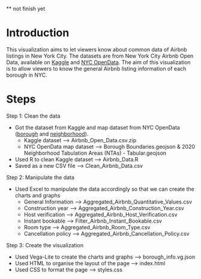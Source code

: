 ** not finish yet

# Introduction
This visualization aims to let viewers know about common data of Airbnb listings in New York City. The datasets are from New York City Airbnb Open Data, available on [Kaggle](https://www.kaggle.com/datasets/dgomonov/new-york-city-airbnb-open-data) and [NYC OpenData](https://opendata.cityofnewyork.us/). The aim of this visualization is to allow viewers to know the general Airbnb listing information of each borough in NYC. 

# Steps
Step 1: Clean the data
- Got the dataset from Kaggle and map dataset from NYC OpenData ([borough](https://data.cityofnewyork.us/City-Government/Borough-Boundaries/tqmj-j8zm) and [neighborhood](https://data.cityofnewyork.us/City-Government/2020-Neighborhood-Tabulation-Areas-NTAs-Tabular/9nt8-h7nd/data)).
  - Kaggle dataset --> Airbnb_Open_Data.csv.zip
  - NYC OpenData map dataset --> Borough Boundaries.geojson & 2020 Neighborhood Tabulation Areas (NTAs) - Tabular.geojson
- Used R to clean Kaggle dataset --> Airbnb_Data.R
- Saved as a new CSV file --> Clean_Airbnb_Data.csv

Step 2: Manipulate the data
- Used Excel to manipulate the data accordingly so that we can create the charts and graphs 
  - General Information --> Aggregated_Airbnb_Quantitative_Values.csv
  - Construction year --> Aggregated_Airbnb_Construction_Year.csv
  - Host verification --> Aggregated_Airbnb_Host_Verification.csv
  - Instant bookable --> Filter_Airbnb_Instant_Bookable.csv
  - Room type --> Aggregated_Airbnb_Room_Type.csv
  - Cancellation policy --> Aggregated_Airbnb_Cancellation_Policy.csv

Step 3: Create the visualization
- Used Vega-Lite to create the charts and graphs --> borough_info.vg.json
- Used HTML to organise the layout of the page --> index.html
- Used CSS to format the page --> styles.css


